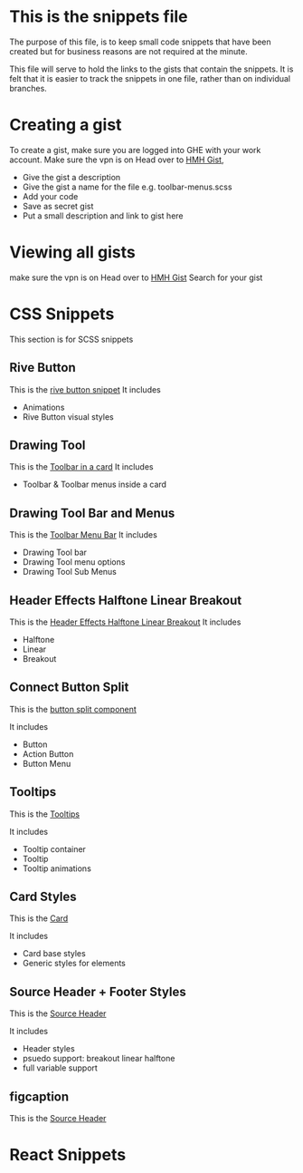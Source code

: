 # This is the snippets file

The purpose of this file, is to keep small code snippets that have been created but for business reasons are not required at the minute.

This file will serve to hold the links to the gists that contain the snippets. It is felt that it is easier to track the snippets in one file, rather than on individual branches.

# Creating a gist

To create a gist, make sure you are logged into GHE with your work account.
Make sure the vpn is on
Head over to [HMH Gist](https://scm.eng.hmhco.com/gist/),

- Give the gist a description
- Give the gist a name for the file e.g. toolbar-menus.scss
- Add your code
- Save as secret gist
- Put a small description and link to gist here

# Viewing all gists

make sure the vpn is on
Head over to [HMH Gist](https://scm.eng.hmhco.com/gist/discover)
Search for your gist

# CSS Snippets

This section is for SCSS snippets

## Rive Button

This is the [rive button snippet](https://scm.eng.hmhco.com/gist/RockA/9331fb704cb63b9b193e5f6238dbb116)
It includes

- Animations
- Rive Button visual styles

## Drawing Tool

This is the [Toolbar in a card](https://scm.eng.hmhco.com/gist/RockA/3c09bbf2cb27e9b440e648ac6defe65e)
It includes

- Toolbar & Toolbar menus inside a card

## Drawing Tool Bar and Menus

This is the [Toolbar Menu Bar](https://scm.eng.hmhco.com/gist/RockA/10511608d0ce9ee453339b9834a98996)
It includes

- Drawing Tool bar
- Drawing Tool menu options
- Drawing Tool Sub Menus

## Header Effects Halftone Linear Breakout

This is the [Header Effects Halftone Linear Breakout](https://scm.eng.hmhco.com/gist/RockA/9c4d22ec00855f02371547ef6310a9ec)
It includes

- Halftone
- Linear
- Breakout

## Connect Button Split

This is the [button split component](https://scm.eng.hmhco.com/gist/RockA/ece3c09ac063e1ce72cabd11d4a24209)

It includes

- Button
- Action Button
- Button Menu

## Tooltips

This is the [Tooltips](https://scm.eng.hmhco.com/gist/RockA/4fcfb8f49477ffce9f7a7dbcb58b8381)

It includes

- Tooltip container
- Tooltip
- Tooltip animations

## Card Styles

This is the [Card](https://scm.eng.hmhco.com/gist/RockA/0c9ad818b56259d80bd0d6ba69734fa0)

It includes

- Card base styles
- Generic styles for elements

## Source Header + Footer Styles

This is the [Source Header](https://scm.eng.hmhco.com/gist/RockA/e0b315c1060ef2b0e219a3bf95f3c2b4)

It includes

- Header styles
- psuedo support: breakout linear halftone
- full variable support


## figcaption

This is the [Source Header](https://scm.eng.hmhco.com/gist/RockA/f41c3a49f5ec2983d7b0126bb9eff1e8)



# React Snippets
